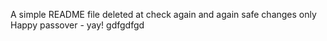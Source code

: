 A simple README file
deleted at
check again
and again
safe changes only
Happy passover - yay!
gdfgdfgd
